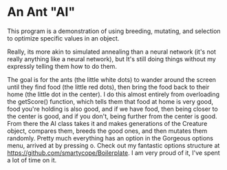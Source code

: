 # An Ant "AI" 

This program is a demonstration of using breeding, mutating, and selection to optimize specific values in an object.

Really, its more akin to simulated annealing than a neural network (it's not really anything like a neural network), but It's still doing things without my expressly telling them how to do them.

The goal is for the ants (the little white dots) to wander around the screen until they find food (the little red dots), then bring the food back to their home (the little dot in the center). I do this almost entirely from overloading the getScore() function, which tells them that food at home is very good, food you're holding is also good, and if we have food, then being closer to the center is good, and if you don't, being further from the center is good. From there the AI class takes it and makes generations of the Creature object, compares them, breeds the good ones, and then mutates them randomly. Pretty much everything has an option in the Gorgeous options menu, arrived at by pressing o. Check out my fantastic options structure at https://github.com/smartycope/Boilerplate. I am very proud of it, I've spent a lot of time on it.